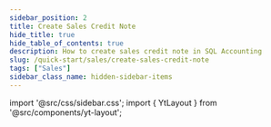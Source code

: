 ```yaml
---
sidebar_position: 2
title: Create Sales Credit Note
hide_title: true
hide_table_of_contents: true
description: How to create sales credit note in SQL Accounting
slug: /quick-start/sales/create-sales-credit-note
tags: ["Sales"]
sidebar_class_name: hidden-sidebar-items
---
```


import '@src/css/sidebar.css';
import { YtLayout } from '@src/components/yt-layout';

<YtLayout 
    url="https://www.youtube.com/embed/aB1g5pcspok?autoplay=1"
    videoId="aB1g5pcspok"
    title="Sales Credit Note"
/>
